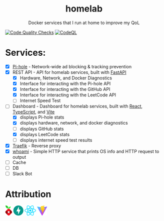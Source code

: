 <h1 align="center">homelab</h1>

<p align="center">Docker services that I run at home to improve my QoL</p>

[![Code Quality Checks](https://github.com/noahtigner/homelab/actions/workflows/quality.yml/badge.svg)](https://github.com/noahtigner/homelab/actions/workflows/quality.yml)
[![CodeQL](https://github.com/noahtigner/homelab/actions/workflows/codeql.yml/badge.svg)](https://github.com/noahtigner/homelab/actions/workflows/codeql.yml)

# Services:

- [x] [Pi-hole](https://pi-hole.net/) - Network-wide ad blocking & tracking prevention
- [x] REST API - API for homelab services, built with [FastAPI](https://fastapi.tiangolo.com/)
  - [x] Hardware, Network, and Docker Diagnostics
  - [x] Interface for interacting with the Pi-hole API
  - [x] Interface for interacting with the GitHub API
  - [x] Interface for interacting with the LeetCode API
  - [ ] Internet Speed Test
- [ ] Dashboard - Dashboard for homelab services, built with [React](https://reactjs.org/), [TypeScript](https://www.typescriptlang.org/), and [Vite](https://vitejs.dev/)
  - [x] displays Pi-hole stats
  - [x] displays hardware, network, and docker diagnostics
  - [ ] displays GitHub stats
  - [x] displays LeetCode stats
  - [ ] displays internet speed test results
- [x] [Traefik](https://traefik.io/) - Reverse proxy
- [x] [whoami](https://hub.docker.com/r/containous/whoami) - Simple HTTP service that prints OS info and HTTP request to output
- [ ] Cache
- [ ] DB
- [ ] Slack Bot

# Attribution

<a href="https://pi-hole.net/"><img alt="Pi-hole" src="https://github.com/noahtigner/homelab/blob/main/dashboard/public/pihole.svg" height="32" /></a>
<a href="https://fastapi.tiangolo.com/"><img alt="FastAPI" src="https://github.com/noahtigner/homelab/blob/main/dashboard/public/fastapi.svg" height="32" /></a>
<a href="https://reactjs.org/"><img alt="React" src="https://github.com/noahtigner/homelab/blob/main/dashboard/src/assets/react.svg" height="32" /></a>
<a href="https://vitejs.dev/"><img alt="Vite" src="https://github.com/noahtigner/homelab/blob/main/dashboard/public/vite.svg" height="32" /></a>
